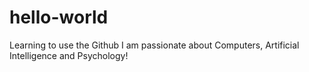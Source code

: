 # hello-world
Learning to use the Github
I am passionate about Computers, Artificial Intelligence and Psychology!
